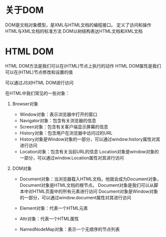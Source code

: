 
# 关于DOM
DOM是文档对象模型，是XML与HTML文档的编程接口。
定义了访问和操作HTML与XML文档的标准方法
DOM以树结构表达HTML文档和XML文档

# HTML DOM
HTML DOM方法是我们可以在(HTML)节点上执行的动作
HTML DOM属性是我们可以在(HTML)节点修改和设置的值

可以通过JS对HTML DOM进行访问

在HTML中我们常见的一些对象：

1. Browser对象
   * Window对象：表示浏览器中打开的窗口
   * Navigator对象：包含有关浏览器的信息
   * Screen对象：包含有关客户端显示屏幕的信息   
   * History对象：包含用户在浏览器中访问过的URL
   * History对象是Window对象的一部分，可以通过window.history属性对其进行访问
   * Location对象：包含有关当前URL的信息
    Location对象是window对象的一部分，可以通过window.Location属性对其进行访问

2. DOM对象
   * Document对象：当浏览器载入HTML文档，他就会成为Document对象，Document对象是HTML文档的根节点。
    Document对象是我们可以从脚本中对HTML页面中的所有元素进行访问
    Document对象是Window对象的一部分，可以通过window.document属性对其进行访问

    * Element对象：代表一个HTML元素
    * Attr对象：代表一个HTML属性
    * NamedNodeMap对象：表示一个无顺序的节点列表






  




